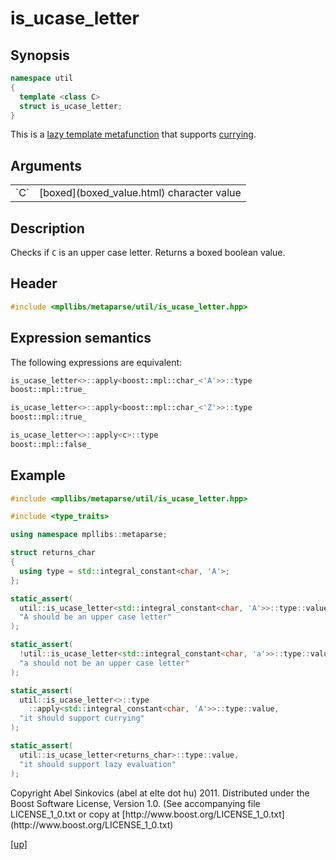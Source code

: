 # is_ucase_letter

## Synopsis

```cpp
namespace util
{
  template <class C>
  struct is_ucase_letter;
}
```

This is a [lazy template metafunction](lazy_metafunction.html) that supports
[currying](currying.html).

## Arguments

<table cellpadding='0' cellspacing='0'>
  <tr>
    <td>`C`</td>
    <td>[boxed](boxed_value.html) character value</td>
  </tr>
</table>

## Description

Checks if `C` is an upper case letter. Returns a boxed boolean value.

## Header

```cpp
#include <mpllibs/metaparse/util/is_ucase_letter.hpp>
```

## Expression semantics

The following expressions are equivalent:

```cpp
is_ucase_letter<>::apply<boost::mpl::char_<'A'>>::type
boost::mpl::true_
```

```cpp
is_ucase_letter<>::apply<boost::mpl::char_<'Z'>>::type
boost::mpl::true_
```

```cpp
is_ucase_letter<>::apply<c>::type
boost::mpl::false_
```

## Example

```cpp
#include <mpllibs/metaparse/util/is_ucase_letter.hpp>

#include <type_traits>

using namespace mpllibs::metaparse;

struct returns_char
{
  using type = std::integral_constant<char, 'A'>;
};

static_assert(
  util::is_ucase_letter<std::integral_constant<char, 'A'>>::type::value,
  "A should be an upper case letter"
);

static_assert(
  !util::is_ucase_letter<std::integral_constant<char, 'a'>>::type::value,
  "a should not be an upper case letter"
);

static_assert(
  util::is_ucase_letter<>::type
    ::apply<std::integral_constant<char, 'A'>>::type::value,
  "it should support currying"
);

static_assert(
  util::is_ucase_letter<returns_char>::type::value,
  "it should support lazy evaluation"
);
```

<p class="copyright">
Copyright Abel Sinkovics (abel at elte dot hu) 2011.
Distributed under the Boost Software License, Version 1.0.
(See accompanying file LICENSE_1_0.txt or copy at
[http://www.boost.org/LICENSE_1_0.txt](http://www.boost.org/LICENSE_1_0.txt)
</p>

[[up]](reference.html)

